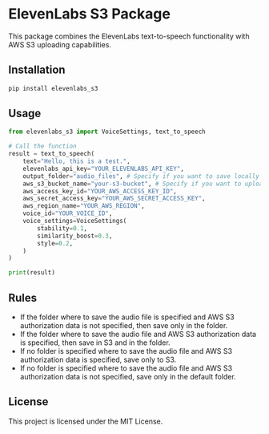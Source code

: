 # ElevenLabs S3 Package

This package combines the ElevenLabs text-to-speech functionality with AWS S3 uploading capabilities.

## Installation

```bash
pip install elevenlabs_s3
```

## Usage

```python
from elevenlabs_s3 import VoiceSettings, text_to_speech

# Call the function
result = text_to_speech(
    text="Hello, this is a test.",
    elevenlabs_api_key="YOUR_ELEVENLABS_API_KEY",
    output_folder="audio_files", # Specify if you want to save locally
    aws_s3_bucket_name="your-s3-bucket", # Specify if you want to upload to S3
    aws_access_key_id="YOUR_AWS_ACCESS_KEY_ID",
    aws_secret_access_key="YOUR_AWS_SECRET_ACCESS_KEY",
    aws_region_name="YOUR_AWS_REGION",
    voice_id="YOUR_VOICE_ID",
    voice_settings=VoiceSettings(
        stability=0.1,
        similarity_boost=0.3,
        style=0.2,
    )
)

print(result)

```

## Rules

- If the folder where to save the audio file is specified and AWS S3 authorization data is not specified, then save only in the folder.
- If the folder where to save the audio file and AWS S3 authorization data is specified, then save in S3 and in the folder.
- If no folder is specified where to save the audio file and AWS S3 authorization data is specified, save only to S3.
- If no folder is specified where to save the audio file and AWS S3 authorization data is not specified, save only in the default folder.

## License

This project is licensed under the MIT License.
